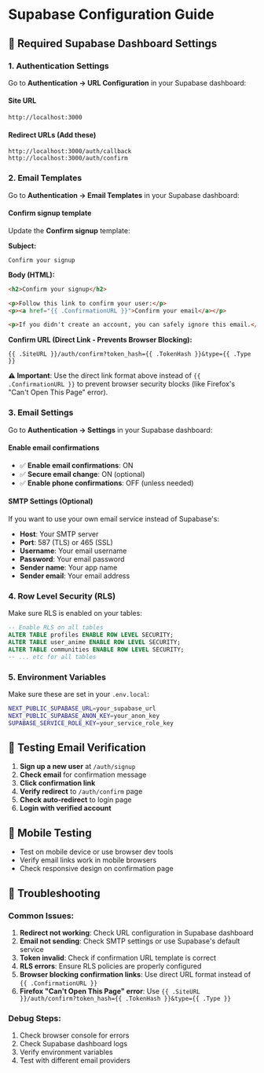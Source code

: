# Supabase Configuration Guide

## 🔧 Required Supabase Dashboard Settings

### 1. Authentication Settings

Go to **Authentication → URL Configuration** in your Supabase dashboard:

#### Site URL
```
http://localhost:3000
```

#### Redirect URLs (Add these)
```
http://localhost:3000/auth/callback
http://localhost:3000/auth/confirm
```

### 2. Email Templates

Go to **Authentication → Email Templates** in your Supabase dashboard:

#### Confirm signup template
Update the **Confirm signup** template:

**Subject:**
```
Confirm your signup
```

**Body (HTML):**
```html
<h2>Confirm your signup</h2>

<p>Follow this link to confirm your user:</p>
<p><a href="{{ .ConfirmationURL }}">Confirm your email</a></p>

<p>If you didn't create an account, you can safely ignore this email.</p>
```

**Confirm URL (Direct Link - Prevents Browser Blocking):**
```
{{ .SiteURL }}/auth/confirm?token_hash={{ .TokenHash }}&type={{ .Type }}
```

**⚠️ Important**: Use the direct link format above instead of `{{ .ConfirmationURL }}` to prevent browser security blocks (like Firefox's "Can't Open This Page" error).

### 3. Email Settings

Go to **Authentication → Settings** in your Supabase dashboard:

#### Enable email confirmations
- ✅ **Enable email confirmations**: ON
- ✅ **Secure email change**: ON (optional)
- ✅ **Enable phone confirmations**: OFF (unless needed)

#### SMTP Settings (Optional)
If you want to use your own email service instead of Supabase's:

- **Host**: Your SMTP server
- **Port**: 587 (TLS) or 465 (SSL)
- **Username**: Your email username
- **Password**: Your email password
- **Sender name**: Your app name
- **Sender email**: Your email address

### 4. Row Level Security (RLS)

Make sure RLS is enabled on your tables:

```sql
-- Enable RLS on all tables
ALTER TABLE profiles ENABLE ROW LEVEL SECURITY;
ALTER TABLE user_anime ENABLE ROW LEVEL SECURITY;
ALTER TABLE communities ENABLE ROW LEVEL SECURITY;
-- ... etc for all tables
```

### 5. Environment Variables

Make sure these are set in your `.env.local`:

```bash
NEXT_PUBLIC_SUPABASE_URL=your_supabase_url
NEXT_PUBLIC_SUPABASE_ANON_KEY=your_anon_key
SUPABASE_SERVICE_ROLE_KEY=your_service_role_key
```

## 🧪 Testing Email Verification

1. **Sign up a new user** at `/auth/signup`
2. **Check email** for confirmation message
3. **Click confirmation link**
4. **Verify redirect** to `/auth/confirm` page
5. **Check auto-redirect** to login page
6. **Login with verified account**

## 📱 Mobile Testing

- Test on mobile device or use browser dev tools
- Verify email links work in mobile browsers
- Check responsive design on confirmation page

## 🚨 Troubleshooting

### Common Issues:

1. **Redirect not working**: Check URL configuration in Supabase dashboard
2. **Email not sending**: Check SMTP settings or use Supabase's default service
3. **Token invalid**: Check if confirmation URL template is correct
4. **RLS errors**: Ensure RLS policies are properly configured
5. **Browser blocking confirmation links**: Use direct URL format instead of `{{ .ConfirmationURL }}`
6. **Firefox "Can't Open This Page" error**: Use `{{ .SiteURL }}/auth/confirm?token_hash={{ .TokenHash }}&type={{ .Type }}`

### Debug Steps:

1. Check browser console for errors
2. Check Supabase dashboard logs
3. Verify environment variables
4. Test with different email providers
